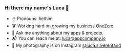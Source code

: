 ### Hi there my name's Luca 👋

- ⛄️ Pronouns: he/him
- 🏋 Working hard on growing my business [OneZero](https://github.com/onezerocompany)
- 💬 Ask me anything about my apps & projects.
- 📬 You can reach me at: luca@appcompany.io
- 📸 My photography is on Instagram [@luca.silverentand](https://instagram.com/luca.silverentand)
<!--
**lucasilverentand/lucasilverentand** is a ✨ _special_ ✨ repository because its `README.md` (this file) appears on your GitHub profile.

Here are some ideas to get you started:

- 🔭 I’m currently working on ...
- 🌱 I’m currently learning ...
- 👯 I’m looking to collaborate on ...
- 🤔 I’m looking for help with ...
- 💬 Ask me about ...
- 📫 How to reach me: ...
- 😄 Pronouns: ...
- ⚡ Fun fact: ...
-->
